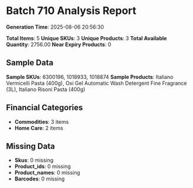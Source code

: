 # Batch 710 Analysis Report

**Generation Time**: 2025-08-06 20:56:30

**Total Items**: 5
**Unique SKUs**: 3
**Unique Products**: 3
**Total Available Quantity**: 2756.00
**Near Expiry Products**: 0

## Sample Data
**Sample SKUs**: 6300196, 1018933, 1018874
**Sample Products**: Italiano Vermicelli Pasta (400g), Oxi Gel Automatic Wash Detergent Fine Fragrance (3L), Italiano Risoni Pasta (400g)

## Financial Categories
- **Commodities**: 3 items
- **Home Care**: 2 items

## Missing Data
- **Skus**: 0 missing
- **Product_ids**: 0 missing
- **Product_names**: 0 missing
- **Barcodes**: 0 missing
